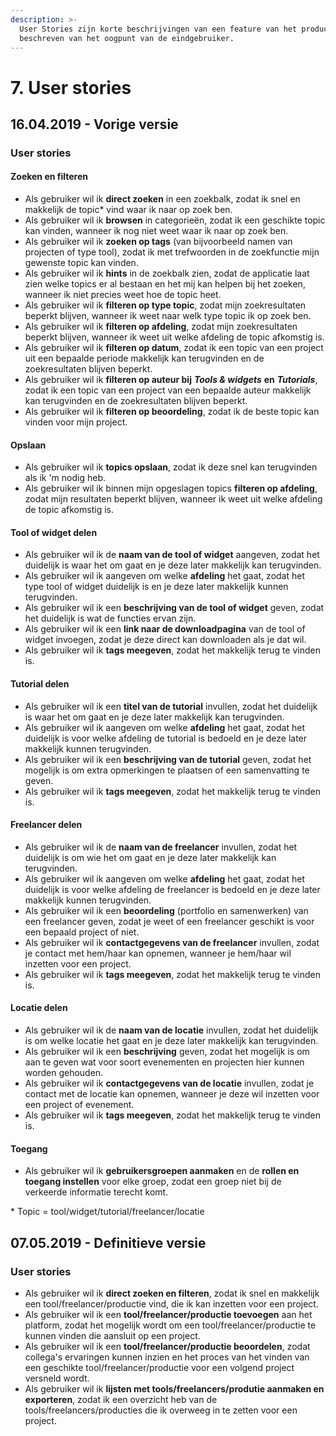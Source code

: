 ```yaml
---
description: >-
  User Stories zijn korte beschrijvingen van een feature van het product,
  beschreven van het oogpunt van de eindgebruiker.
---
```


# 7. User stories

## 16.04.2019 - Vorige versie

### User stories

#### **Zoeken en filteren**

* Als gebruiker wil ik **direct zoeken** in een zoekbalk, zodat ik snel en makkelijk de topic\* vind waar ik naar op zoek ben.
* Als gebruiker wil ik **browsen** in categorieën, zodat ik een geschikte topic kan vinden, wanneer ik nog niet weet waar ik naar op zoek ben.
* Als gebruiker wil ik **zoeken op tags** \(van bijvoorbeeld namen van projecten of type tool\), zodat ik met trefwoorden in de zoekfunctie mijn gewenste topic kan vinden.
* Als gebruiker wil ik **hints** in de zoekbalk zien, zodat de applicatie laat zien welke topics er al bestaan en het mij kan helpen bij het zoeken, wanneer ik niet precies weet hoe de topic heet.
* Als gebruiker wil ik **filteren op type topic**, zodat mijn zoekresultaten beperkt blijven, wanneer ik weet naar welk type topic ik op zoek ben.
* Als gebruiker wil ik **filteren op afdeling**, zodat mijn zoekresultaten beperkt blijven, wanneer ik weet uit welke afdeling de topic afkomstig is.
* Als gebruiker wil ik **filteren op datum**, zodat ik een topic van een project uit een bepaalde periode makkelijk kan terugvinden en de zoekresultaten blijven beperkt.
* Als gebruiker wil ik **filteren op auteur bij** _**Tools & widgets**_ **en** _**Tutorials**_, zodat ik een topic van een project van een bepaalde auteur makkelijk kan terugvinden en de zoekresultaten blijven beperkt.
* Als gebruiker wil ik **filteren op beoordeling**, zodat ik de beste topic kan vinden voor mijn project.

#### Opslaan

* Als gebruiker wil ik **topics opslaan**, zodat ik deze snel kan terugvinden als ik 'm nodig heb.
* Als gebruiker wil ik binnen mijn opgeslagen topics **filteren op afdeling**, zodat mijn resultaten beperkt blijven, wanneer ik weet uit welke afdeling de topic afkomstig is.

#### Tool of widget delen

* Als gebruiker wil ik de **naam van de tool of widget** aangeven, zodat het duidelijk is waar het om gaat en je deze later makkelijk kan terugvinden.
* Als gebruiker wil ik aangeven om welke **afdeling** het gaat, zodat het type tool of widget duidelijk is en je deze later makkelijk kunnen terugvinden.
* Als gebruiker wil ik een **beschrijving van de tool of widget** geven, zodat het duidelijk is wat de functies ervan zijn.
* Als gebruiker wil ik een **link naar de downloadpagina** van de tool of widget invoegen, zodat je deze direct kan downloaden als je dat wil.
* Als gebruiker wil ik **tags meegeven**, zodat het makkelijk terug te vinden is.

#### Tutorial delen

* Als gebruiker wil ik een **titel van de tutorial** invullen, zodat het duidelijk is waar het om gaat en je deze later makkelijk kan terugvinden.
* Als gebruiker wil ik aangeven om welke **afdeling** het gaat, zodat het duidelijk is voor welke afdeling de tutorial is bedoeld en je deze later makkelijk kunnen terugvinden.
* Als gebruiker wil ik een **beschrijving van de tutorial** geven, zodat het mogelijk is om extra opmerkingen te plaatsen of een samenvatting te geven.
* Als gebruiker wil ik **tags meegeven**, zodat het makkelijk terug te vinden is.

#### Freelancer delen

* Als gebruiker wil ik de **naam van de freelancer** invullen, zodat het duidelijk is om wie het om gaat en je deze later makkelijk kan terugvinden.
* Als gebruiker wil ik aangeven om welke **afdeling** het gaat, zodat het duidelijk is voor welke afdeling de freelancer is bedoeld en je deze later makkelijk kunnen terugvinden.
* Als gebruiker wil ik een **beoordeling** \(portfolio en samenwerken\) van een freelancer geven, zodat je weet of een freelancer geschikt is voor een bepaald project of niet.
* Als gebruiker wil ik **contactgegevens van de freelancer** invullen, zodat je contact met hem/haar kan opnemen, wanneer je hem/haar wil inzetten voor een project.
* Als gebruiker wil ik **tags meegeven**, zodat het makkelijk terug te vinden is.

#### Locatie delen

* Als gebruiker wil ik de **naam van de locatie** invullen, zodat het duidelijk is om welke locatie het gaat en je deze later makkelijk kan terugvinden.
* Als gebruiker wil ik een **beschrijving** geven, zodat het mogelijk is om aan te geven wat voor soort evenementen en projecten hier kunnen worden gehouden.
* Als gebruiker wil ik **contactgegevens van de locatie** invullen, zodat je contact met de locatie kan opnemen, wanneer je deze wil inzetten voor een project of evenement.
* Als gebruiker wil ik **tags meegeven**, zodat het makkelijk terug te vinden is.

#### Toegang

* Als gebruiker wil ik **gebruikersgroepen aanmaken** en de **rollen en toegang instellen** voor elke groep, zodat een groep niet bij de verkeerde informatie terecht komt.

\* Topic = tool/widget/tutorial/freelancer/locatie

## 07.05.2019 - Definitieve versie

### User stories

* Als gebruiker wil ik **direct zoeken en filteren**, zodat ik snel en makkelijk een tool/freelancer/productie vind, die ik kan inzetten voor een project.
* Als gebruiker wil ik een **tool/freelancer/productie toevoegen** aan het platform, zodat het mogelijk wordt om een tool/freelancer/productie te kunnen vinden die aansluit op een project.
* Als gebruiker wil ik een **tool/freelancer/productie beoordelen**, zodat collega's ervaringen kunnen inzien en het proces van het vinden van een geschikte tool/freelancer/productie voor een volgend project versneld wordt.
* Als gebruiker wil ik **lijsten met tools/freelancers/produtie aanmaken en exporteren**, zodat ik een overzicht heb van de tools/freelancers/producties die ik overweeg in te zetten voor een project.

